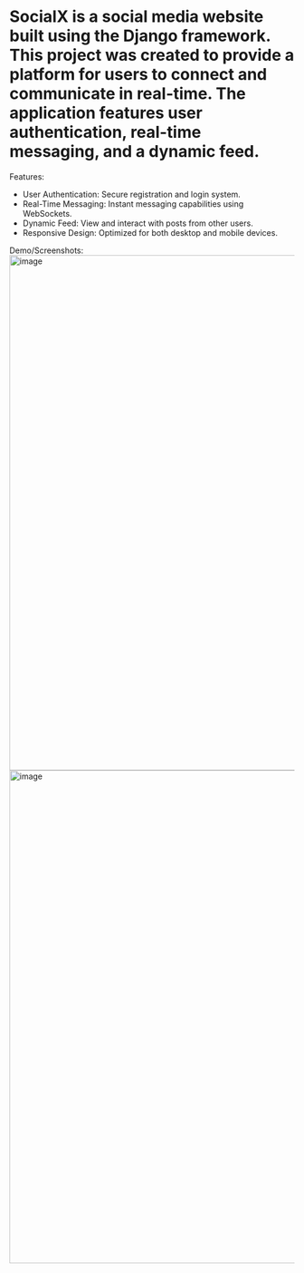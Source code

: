 # SocialX is a social media website built using the Django framework. This project was created to provide a platform for users to connect and communicate in real-time. The application features user authentication, real-time messaging, and a dynamic feed.

Features:
- User Authentication: Secure registration and login system.
- Real-Time Messaging: Instant messaging capabilities using WebSockets.
- Dynamic Feed: View and interact with posts from other users.
- Responsive Design: Optimized for both desktop and mobile devices.

Demo/Screenshots:
<img width="1902" height="909" alt="image" src="https://github.com/user-attachments/assets/fbbfd824-2f42-4d4a-bc7c-f7c4cc05287a" />
<img width="1880" height="870" alt="image" src="https://github.com/user-attachments/assets/8f2016eb-9eec-415f-ab30-b666d051f0f5" />


